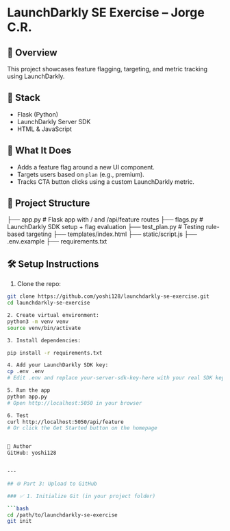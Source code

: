 # LaunchDarkly SE Exercise – Jorge C.R.

## 🚀 Overview
This project showcases feature flagging, targeting, and metric tracking using LaunchDarkly.

## 🧰 Stack
- Flask (Python)
- LaunchDarkly Server SDK
- HTML & JavaScript

## 🧪 What It Does
- Adds a feature flag around a new UI component.
- Targets users based on `plan` (e.g., premium).
- Tracks CTA button clicks using a custom LaunchDarkly metric.

## 📂 Project Structure
├── app.py # Flask app with / and /api/feature routes
├── flags.py # LaunchDarkly SDK setup + flag evaluation
├── test_plan.py # Testing rule-based targeting
├── templates/index.html
├── static/script.js
├── .env.example
├── requirements.txt

## 🛠️ Setup Instructions

1. Clone the repo:
```bash
git clone https://github.com/yoshi128/launchdarkly-se-exercise.git
cd launchdarkly-se-exercise

2. Create virtual environment:
python3 -m venv venv
source venv/bin/activate

3. Install dependencies:

pip install -r requirements.txt

4. Add your LaunchDarkly SDK key:
cp .env .env
# Edit .env and replace your-server-sdk-key-here with your real SDK key

5. Run the app
python app.py
# Open http://localhost:5050 in your browser

6. Test
curl http://localhost:5050/api/feature
# Or click the Get Started button on the homepage


🙌 Author
GitHub: yoshi128


---

## 🌐 Part 3: Upload to GitHub

### ✅ 1. Initialize Git (in your project folder)

```bash
cd /path/to/launchdarkly-se-exercise
git init


